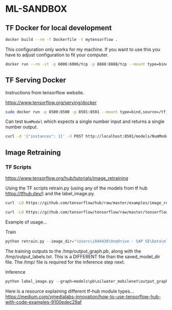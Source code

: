 # ML-SANDBOX

## TF Docker for local development

<!-- Docker build -->

```bash
docker build --rm -f Dockerfile -t mytensorflow .
```

This configuration only works for my machine. If you want to use this you have to adjust configuration to fit your computer.

```bash
docker run --rm -it -p 6006:6006/tcp -p 8888:8888/tcp --mount type=bind,source="C:/Users/i849438/Development/git/repos/ml-sandbox/notebooks",target=/notebooks/custom --mount type=bind,source="C:/Users/i849438/Development/git/repos/ml-sandbox",target=/development --mount type=bind,source="C:/Users/i849438/OneDrive - SAP SE\Data",target=/data mytensorflow
```

## TF Serving Docker

Instructions from tensorflow website.

https://www.tensorflow.org/serving/docker

<!-- sudo docker run -p 8501:8501 --mount type=bind,source=/tf_serving/models/FruitModel,target=/models/FruitModel \
-e MODEL_NAME=FruitModel -t tensorflow/serving -->

```bash
sudo docker run -p 8500:8500 -p 8501:8501 --mount type=bind,source=/tf_serving/models/FruitModel,target=/models/FruitModel --mount type=bind,source=/tf_serving/models/NumModel,target=/models/NumModel --mount type=bind,source=/tf_serving/models.config,target=/models/models.config -t tensorflow/serving --model_config_file=/models/models.config
```

Can test `NumModel` which expects a single number input and returns a single number output.

```bash
curl -d '{"instances": 1}' -X POST http://localhost:8501/models/NumModel:predict
```

## Image Retraining

### TF Scripts

https://www.tensorflow.org/hub/tutorials/image_retraining

Using the TF scripts retrain.py (using any of the models from tf hub https://tfhub.dev/) and the label_image.py.

```bash
curl -LO https://github.com/tensorflow/hub/raw/master/examples/image_retraining/retrain.py
```

```bash
curl -LO https://github.com/tensorflow/tensorflow/raw/master/tensorflow/examples/label_image/label_image.py
```

Example of usage...

Train

```python
python retrain.py --image_dir="\Users\i849438\OneDrive - SAP SE\Data\ml_data\images\oilwater" --tfhub_module=https://tfhub.dev/google/imagenet/mobilenet_v2_100_224/classification/2 --random_crop=10 --random_scale=10 --random_brightness=10 --flip_left_right --saved_model_dir=models\oilwater --how_many_training_steps=50
```

The training outputs to the /tmp/output_graph.pb, along with the /tmp/output_labels.txt. This is a DIFFERENT file than the saved_model_dir file. The /tmp/ file is required for the inference step next.

Inference

```python
python label_image.py --graph=models\pb\oilwater_mobilenet\output_graph.pb --labels=models\pb\oilwater_mobilenet\output_labels.txt --input_height=224 --input_width=224 --input_layer=Placeholder --output_layer=final_result --image=images\oil.png
```

Here is a resource explaining different tf-hub module types...
https://medium.com/ymedialabs-innovation/how-to-use-tensorflow-hub-with-code-examples-9100edec29af
